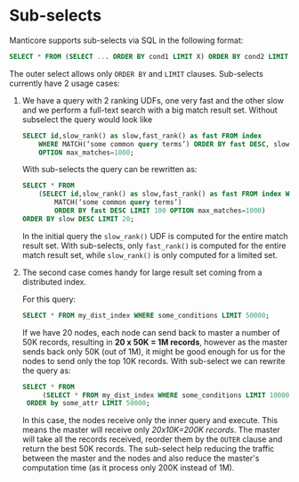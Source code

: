 # Sub-selects

Manticore supports sub-selects via SQL in the following format:

```sql
SELECT * FROM (SELECT ... ORDER BY cond1 LIMIT X) ORDER BY cond2 LIMIT Y
```

The outer select allows only `ORDER BY` and `LIMIT` clauses. Sub-selects currently have 2 usage cases:

1. We have a query with 2 ranking UDFs, one very fast and the other slow and we perform a full-text search with a big match result set. Without subselect the query would look like

    ```sql
    SELECT id,slow_rank() as slow,fast_rank() as fast FROM index 
        WHERE MATCH(‘some common query terms’) ORDER BY fast DESC, slow DESC LIMIT 20 
        OPTION max_matches=1000;
    ```

    With sub-selects the query can be rewritten as:

    ```sql
    SELECT * FROM
        (SELECT id,slow_rank() as slow,fast_rank() as fast FROM index WHERE 
            MATCH(‘some common query terms’)
            ORDER BY fast DESC LIMIT 100 OPTION max_matches=1000)
    ORDER BY slow DESC LIMIT 20;
    ```

    In the initial query the `slow_rank()` UDF is computed for the entire match result set. With sub-selects, only `fast_rank()` is computed for the entire match result set, while `slow_rank()` is only computed for a limited set.

2. The second case comes handy for large result set coming from a distributed index.

    For this query:

    ```sql
    SELECT * FROM my_dist_index WHERE some_conditions LIMIT 50000;
    ```

    If we have 20 nodes, each node can send back to master a number of 50K records, resulting in **20 x 50K = 1M records**, however as the master sends back only 50K (out of 1M), it might be good enough for us for the nodes to send only the top 10K records. With sub-select we can rewrite the query as:

    ```sql
    SELECT * FROM 
         (SELECT * FROM my_dist_index WHERE some_conditions LIMIT 10000) 
     ORDER by some_attr LIMIT 50000;
    ```

    In this case, the nodes receive only the inner query and execute. This means the master will receive only *20x10K=200K records*. The master will take all the records received, reorder them by the `OUTER` clause and return the best 50K records. The sub-select help reducing the traffic between the master and the nodes and also reduce the master's computation time (as it process only 200K instead of 1M).